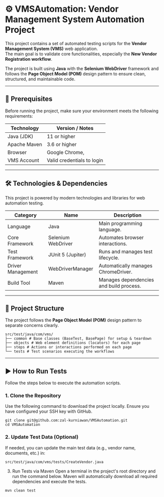 # ⚙️ VMSAutomation: Vendor Management System Automation Project

This project contains a set of automated testing scripts for the **Vendor Management System (VMS)** web application.  
The main goal is to validate core functionalities, especially the **New Vendor Registration workflow**.

The project is built using **Java** with the **Selenium WebDriver** framework and follows the **Page Object Model (POM)** design pattern to ensure clean, structured, and maintainable code.

---

## 🚀 Prerequisites
Before running the project, make sure your environment meets the following requirements:

| Technology       | Version / Notes             |
|------------------|-----------------------------|
| Java (JDK)       | 11 or higher                |
| Apache Maven     | 3.6 or higher               |
| Browser          | Google Chrome,            |
| VMS Account      | Valid credentials to login  |

---

## 🛠️ Technologies & Dependencies
This project is powered by modern technologies and libraries for web automation testing.

| Category          | Name                 | Description                                 |
|-------------------|----------------------|---------------------------------------------|
| Language          | Java                 | Main programming language.                  |
| Core Framework    | Selenium WebDriver   | Automates browser interactions.             |
| Test Framework    | JUnit 5 (Jupiter)    | Runs and manages test lifecycle.            |
| Driver Management | WebDriverManager     | Automatically manages ChromeDriver.         |
| Build Tool        | Maven                | Manages dependencies and build process.     |

---

## 📂 Project Structure
The project follows the **Page Object Model (POM)** design pattern to separate concerns clearly.

```
src/test/java/com/vms/
├── common # Base classes (BaseTest, BasePage) for setup & teardown
├── objects # Web element definitions (locators) for each page
├── steps # Actions or interactions performed on each page
└── tests # Test scenarios executing the workflows
```


---

## ▶️ How to Run Tests
Follow the steps below to execute the automation scripts.

### 1. Clone the Repository
Use the following command to download the project locally. Ensure you have configured your SSH key with GitHub.
```
git clone git@github.com:zal-kurniawan/VMSAutomation.git
cd VMSAutomation
```

### 2. Update Test Data (Optional)

If needed, you can update the main test data (e.g., vendor name, documents, etc.) in:

`src/test/java/com/vms/tests/CreateVendor.java`

3. Run Tests via Maven
Open a terminal in the project's root directory and run the command below. Maven will automatically download all required dependencies and execute the tests.

```
mvn clean test
```
